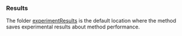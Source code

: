 
### Results ###

The folder [experimentResults](./experimentResults) is the default location where the method saves experimental results about method performance.

